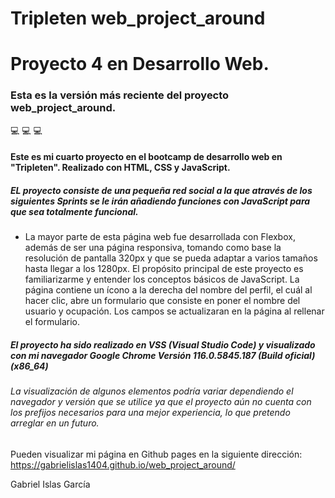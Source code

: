 # Tripleten web_project_around

# Proyecto 4 en Desarrollo Web.

### Esta es la versión más reciente del proyecto web_project_around.

💻 💻 💻

#### Este es mi cuarto proyecto en el bootcamp de desarrollo web en "Tripleten". Realizado con HTML, CSS y JavaScript.

##### EL proyecto consiste de una pequeña red social a la que através de los siguientes Sprints se le irán añadiendo funciones con JavaScript para que sea totalmente funcional.

- La mayor parte de esta página web fue desarrollada con Flexbox, además de ser una página responsiva, tomando como base la resolución de pantalla 320px y que se pueda adaptar a varios tamaños hasta llegar a los 1280px.
  El propósito principal de este proyecto es familiarizarme y entender los conceptos básicos de JavaScript.
  La página contiene un ícono a la derecha del nombre del perfil, el cuál al hacer clic, abre un formulario que consiste en poner el nombre del usuario y ocupación. Los campos se actualizaran en la página al rellenar el formulario.

##### El proyecto ha sido realizado en VSS (Visual Studio Code) y visualizado con mi navegador Google Chrome Versión 116.0.5845.187 (Build oficial) (x86_64)

###### La visualización de algunos elementos podría variar dependiendo el navegador y versión que se utilice ya que el proyecto aún no cuenta con los prefijos necesarios para una mejor experiencia, lo que pretendo arreglar en un futuro.

Pueden visualizar mi página en Github pages en la siguiente dirección: https://gabrielislas1404.github.io/web_project_around/

Gabriel Islas García
